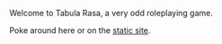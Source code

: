 Welcome to Tabula Rasa, a very odd roleplaying game.

Poke around here or on the [static site]("https://harleydutton.github.io/tabula-rasa").
